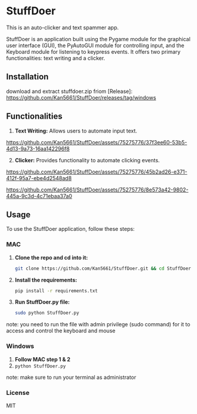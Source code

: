 # StuffDoer

This is an auto-clicker and text spammer app.

StuffDoer is an application built using the Pygame module for the graphical user interface (GUI), the PyAutoGUI module for controlling input, and the Keyboard module for listening to keypress events. It offers two primary functionalities: text writing and a clicker.


## Installation 

download and extract stuffdoer.zip friom [Release]: https://github.com/Kan5661/StuffDoer/releases/tag/windows


## Functionalities

1. **Text Writing:** Allows users to automate input text.
   

https://github.com/Kan5661/StuffDoer/assets/75275776/37f3ee60-53b5-4d13-9a73-16aa142296f8


2. **Clicker:** Provides functionality to automate clicking events.


https://github.com/Kan5661/StuffDoer/assets/75275776/45b2ad26-e371-412f-95a7-ebe4d2548ad8


https://github.com/Kan5661/StuffDoer/assets/75275776/8e573a42-9802-445a-9c3d-4c71ebaa37a0



## Usage

To use the StuffDoer application, follow these steps:

### MAC
1. **Clone the repo and cd into it:**
   ```bash
   git clone https://github.com/Kan5661/StuffDoer.git && cd StuffDoer
2. **Install the requirements:**
    ```bash
    pip install -r requirements.txt
3. **Run StuffDoer.py file:**
    ```bash
    sudo python StuffDoer.py
note: you need to run the file with admin privilege (sudo command) for it to access and control the keyboard and mouse

### Windows
1. **Follow MAC step 1 & 2**
2. ``python StuffDoer.py``

note: make sure to run your terminal as administrator


### License
MIT
